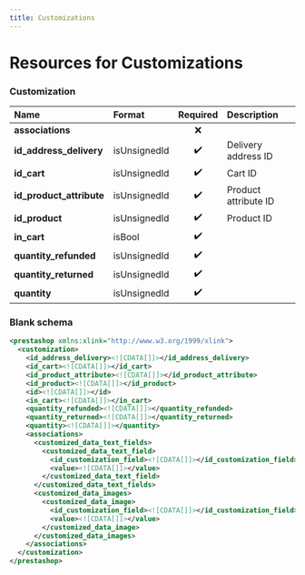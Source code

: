 ```yaml
---
title: Customizations
---
```


# Resources for Customizations

### Customization

|           Name           |    Format    | Required |     Description      |
| :----------------------- | :----------- | :------: | :------------------- |
| **associations**         |              | ❌        |                      |
| **id_address_delivery**  | isUnsignedId | ✔️       | Delivery address ID  |
| **id_cart**              | isUnsignedId | ✔️       | Cart ID              |
| **id_product_attribute** | isUnsignedId | ✔️       | Product attribute ID |
| **id_product**           | isUnsignedId | ✔️       | Product ID           |
| **in_cart**              | isBool       | ✔️       |                      |
| **quantity_refunded**    | isUnsignedId | ✔️       |                      |
| **quantity_returned**    | isUnsignedId | ✔️       |                      |
| **quantity**             | isUnsignedId | ✔️       |                      |


### Blank schema

```xml
<prestashop xmlns:xlink="http://www.w3.org/1999/xlink">
  <customization>
    <id_address_delivery><![CDATA[]]></id_address_delivery>
    <id_cart><![CDATA[]]></id_cart>
    <id_product_attribute><![CDATA[]]></id_product_attribute>
    <id_product><![CDATA[]]></id_product>
    <id><![CDATA[]]></id>
    <in_cart><![CDATA[]]></in_cart>
    <quantity_refunded><![CDATA[]]></quantity_refunded>
    <quantity_returned><![CDATA[]]></quantity_returned>
    <quantity><![CDATA[]]></quantity>
    <associations>
      <customized_data_text_fields>
        <customized_data_text_field>
          <id_customization_field><![CDATA[]]></id_customization_field>
          <value><![CDATA[]]></value>
        </customized_data_text_field>
      </customized_data_text_fields>
      <customized_data_images>
        <customized_data_image>
          <id_customization_field><![CDATA[]]></id_customization_field>
          <value><![CDATA[]]></value>
        </customized_data_image>
      </customized_data_images>
    </associations>
  </customization>
</prestashop>
```

